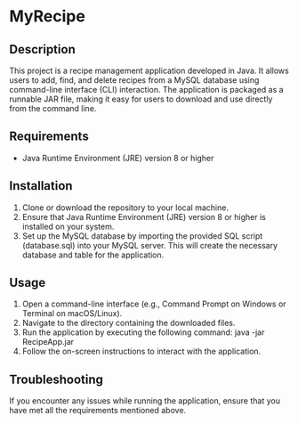 # MyRecipe
## Description
This project is a recipe management application developed in Java. It allows users to add, find, and delete recipes from a MySQL database using command-line interface (CLI) interaction. The application is packaged as a runnable JAR file, making it easy for users to download and use directly from the command line.

## Requirements
* Java Runtime Environment (JRE) version 8 or higher
  
## Installation
1. Clone or download the repository to your local machine.
2. Ensure that Java Runtime Environment (JRE) version 8 or higher is installed on your system.
3. Set up the MySQL database by importing the provided SQL script (database.sql) into your MySQL server. This will create the necessary database and table for the application.

## Usage
1. Open a command-line interface (e.g., Command Prompt on Windows or Terminal on macOS/Linux).
2. Navigate to the directory containing the downloaded files.
3. Run the application by executing the following command:
   java -jar RecipeApp.jar
4. Follow the on-screen instructions to interact with the application.
   
## Troubleshooting
If you encounter any issues while running the application, ensure that you have met all the requirements mentioned above.


